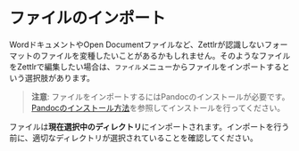 # ファイルのインポート

WordドキュメントやOpen Documentファイルなど、Zettlrが認識しないフォーマットのファイルを変種したいことがあるかもしれません。そのようなファイルをZettlrで編集したい場合は、`ファイル`メニューからファイルをインポートするという選択肢があります。

> **注意**: ファイルをインポートするにはPandocのインストールが必要です。[Pandocのインストール方法](../installing-pandoc.md)を参照してインストールを行ってください。

ファイルは**現在選択中のディレクトリ**にインポートされます。インポートを行う前に、適切なディレクトリが選択されていることを確認してください。
